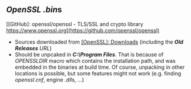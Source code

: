 *OpenSSL* *.bin*s
-----------------

[[GitHub]: openssl/openssl - TLS/SSL and crypto library https://www.openssl.org](https://github.com/openssl/openssl)

- Sources downloaded from [[OpenSSL]: Downloads](https://www.openssl.org/source) (including the ***Old Releases** URL*)
- Should be unpcaked in ***C:\Program Files***. That is because of *OPENSSLDIR* macro which contains the installation path, and was embedded in the binaries at build time. Of course, unpacking in other locations is possible, but some features might not work (e.g. finding *openssl.cnf*, engine *.dll*s, ...)

